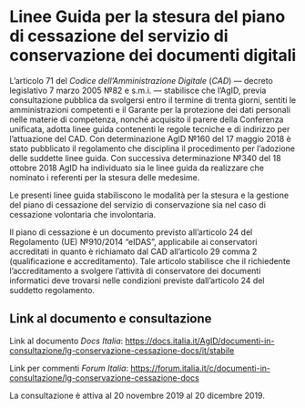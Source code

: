 # Linee Guida per la stesura del piano di cessazione del servizio di conservazione dei documenti digitali

L’articolo 71 del *Codice dell’Amministrazione Digitale* (*CAD*) ― decreto legislativo 7 marzo 2005 №82 e s.m.i. ― stabilisce che l’AgID, previa consultazione pubblica da svolgersi entro il termine di trenta giorni, sentiti le amministrazioni competenti e il Garante per la protezione dei dati personali nelle materie di competenza, nonché acquisito il parere della Conferenza unificata, adotta linee guida contenenti le regole tecniche e di indirizzo per l’attuazione del CAD. Con determinazione AgID №160 del 17 maggio 2018 è stato pubblicato il regolamento che disciplina il procedimento per l’adozione
delle suddette linee guida. Con successiva determinazione №340 del 18 ottobre 2018 AgID ha individuato sia le linee guida da realizzare che nominato i referenti per la stesura delle medesime.

Le presenti linee guida stabiliscono le modalità per la stesura e la gestione del piano di cessazione del servizio di conservazione sia nel caso di cessazione volontaria che involontaria.

Il piano di cessazione è un documento previsto all’articolo 24 del Regolamento (UE) №910/2014 “eIDAS”, applicabile ai conservatori accreditati in quanto è richiamato dal CAD all’articolo 29 comma 2 (qualificazione e accreditamento). Tale articolo stabilisce che il richiedente
l’accreditamento a svolgere l’attività di conservatore dei documenti informatici deve trovarsi nelle condizioni previste dall’articolo 24 del suddetto regolamento.

## Link al documento e consultazione

Link al documento *Docs Italia*: https://docs.italia.it/AgID/documenti-in-consultazione/lg-conservazione-cessazione-docs/it/stabile

Link per commenti *Forum Italia*: https://forum.italia.it/c/documenti-in-consultazione/lg-conservazione-cessazione-docs

La consultazione è attiva al 20 novembre 2019 al 20 dicembre 2019.
